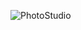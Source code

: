 ![PhotoStudio](https://socialify.git.ci/0xMartin/PhotoStudio/image?description=1&descriptionEditable=Aplikace%20pro%20focen%C3%AD%20a%20jednoduchou%20%C3%BApravu%20fotografi%C3%AD&language=1&name=1&owner=1&theme=Light)

